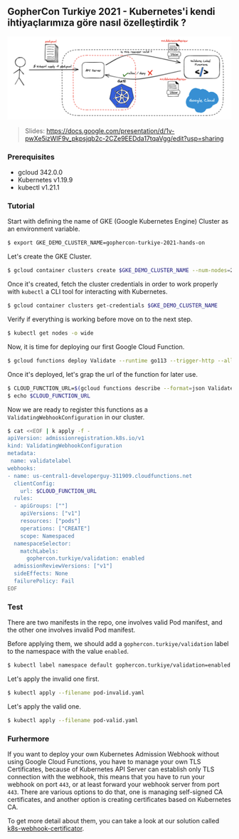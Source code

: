 ## GopherCon Turkiye 2021 - Kubernetes'i kendi ihtiyaçlarımıza göre nasıl özelleştirdik ?

![webhook](./assets/validating_webhook.png)

> Slides: https://docs.google.com/presentation/d/1v-pwXe5izWIF9v_pkpsjqb2c-2CZe9EEDda17tqaVgg/edit?usp=sharing

### Prerequisites

* gcloud 342.0.0
* Kubernetes v1.19.9
* kubectl v1.21.1

### Tutorial

Start with defining the name of GKE (Google Kubernetes Engine) Cluster as an environment variable.

```bash
$ export GKE_DEMO_CLUSTER_NAME=gophercon-turkiye-2021-hands-on
```

Let's create the GKE Cluster.
```bash
$ gcloud container clusters create $GKE_DEMO_CLUSTER_NAME --num-nodes=2
```

Once it's created, fetch the cluster credentials in order to work properly with `kubectl` a CLI tool for interacting with Kubernetes.
```bash
$ gcloud container clusters get-credentials $GKE_DEMO_CLUSTER_NAME
```

Verify if everything is working before move on to the next step.

```bash
$ kubectl get nodes -o wide
```

Now, it is time for deploying our first Google Cloud Function.

```bash
$ gcloud functions deploy Validate --runtime go113 --trigger-http --allow-unauthenticated
```

Once it's deployed, let's grap the url of the function for later use.
```bash
$ CLOUD_FUNCTION_URL=$(gcloud functions describe --format=json Validate | jq -r '.httpsTrigger.url')
$ echo $CLOUD_FUNCTION_URL
```

Now we are ready to register this functions as a `ValidatingWebhookConfiguration` in our cluster.

```bash
$ cat <<EOF | k apply -f -
apiVersion: admissionregistration.k8s.io/v1
kind: ValidatingWebhookConfiguration
metadata:
 name: validatelabel
webhooks:
- name: us-central1-developerguy-311909.cloudfunctions.net
  clientConfig:
    url: $CLOUD_FUNCTION_URL
  rules:
  - apiGroups: [""]
    apiVersions: ["v1"]
    resources: ["pods"]
    operations: ["CREATE"]
    scope: Namespaced
  namespaceSelector:
    matchLabels:
      gophercon.turkiye/validation: enabled
  admissionReviewVersions: ["v1"]
  sideEffects: None
  failurePolicy: Fail
EOF
```

### Test

There are two manifests in the repo, one involves valid Pod manifest, and the other one involves invalid Pod manifest.

Before applying them, we should add a `gophercon.turkiye/validation` label to the namespace with the value `enabled`.

```bash
$ kubectl label namespace default gophercon.turkiye/validation=enabled
```

Let's apply the invalid one first.
```bash
$ kubectl apply --filename pod-invalid.yaml
```

Let's apply the valid one.
```bash
$ kubectl apply --filename pod-valid.yaml
```

### Furhermore

If you want to deploy your own Kubernetes Admission Webhook without using Google Cloud Functions, you have to manage your own TLS Certificates, because of Kubernetes API Server can establish only TLS connection with the webhook, this means that you have to run your webhook on port `443`, or at least forward your webhook server from port `443`. There are various options to do that, one is managing self-signed CA certificates, and another option is creating certificates based on Kubernetes CA. 

To get more detail about them, you can take a look at our solution called [k8s-webhook-certificator](https://github.com/Trendyol/k8s-webhook-certificator).
